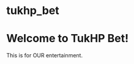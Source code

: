 # tukhp_bet

<!DOCTYPE html>
<html>
<body>

<h1>Welcome to TukHP Bet!</h1>

<p>This is for OUR entertainment.</p>

</body>
</html>
